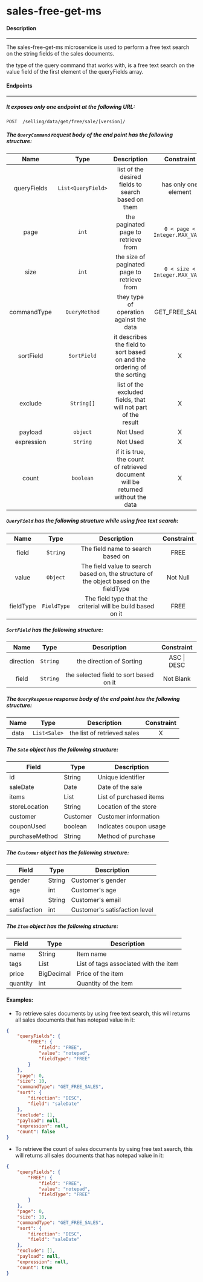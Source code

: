 # sales-free-get-ms

#### Description

---

The sales-free-get-ms microservice is used to perform a free text search on the string fields of the sales documents.

the type of the query command that works with, is a free text search on the value field of the first element of the queryFields array.

#### Endpoints

---

##### It exposes only one endpoint at the following URL:

`POST  /selling/data/get/free/sale/[version]/`

##### The `QueryCommand` request body of the end point has the following structure:

|    Name     |        Type        |                                   Description                                    |           Constraint           |
| :---------: | :----------------: | :------------------------------------------------------------------------------: | :----------------------------: |
| queryFields | `List<QueryField>` |                list of the desired fields to search based on them                |      has only one element      |
|    page     |       `int`        |                       the paginated page to retrieve from                        | `0 < page < Integer.MAX_VALUE` |
|    size     |       `int`        |                   the size of paginated page to retrieve from                    | `0 < size < Integer.MAX_VALUE` |
| commandType |   `QueryMethod`    |                     they type of operation against the data                      |         GET_FREE_SALES         |
|  sortField  |    `SortField`     |     it describes the field to sort based on and the ordering of the sorting      |               X                |
|   exclude   |     `String[]`     |          list of the excluded fields, that will not part of the result           |               X                |
|   payload   |      `object`      |                                     Not Used                                     |               X                |
| expression  |      `String`      |                                     Not Used                                     |               X                |
|    count    |     `boolean`      | if it is true, the count of retrieved document will be returned without the data |               X                |

##### `QueryField` has the following structure while using free text search:

|   Name    |    Type     |                                      Description                                       | Constraint |
| :-------: | :---------: | :------------------------------------------------------------------------------------: | :--------: |
|   field   |  `String`   |                           The field name to search based on                            |    FREE    |
|   value   |  `Object`   | The field value to search based on, the structure of the object based on the fieldType |  Not Null  |
| fieldType | `FieldType` |              The field type that the criterial will be build based on it               |    FREE    |

##### `SortField` has the following structure:

|   Name    |   Type   |              Description               | Constraint  |
| :-------: | :------: | :------------------------------------: | :---------: |
| direction | `String` |        the direction of Sorting        | ASC \| DESC |
|   field   | `String` | the selected field to sort based on it |  Not Blank  |

##### The `QueryResponse` response body of the end point has the following structure:

| Name |     Type     |         Description         | Constraint |
| :--: | :----------: | :-------------------------: | :--------: |
| data | `List<Sale>` | the list of retrieved sales |     X      |

##### The `Sale` object has the following structure:

| Field          | Type       | Description             |
| -------------- | ---------- | ----------------------- |
| id             | String     | Unique identifier       |
| saleDate       | Date       | Date of the sale        |
| items          | List<Item> | List of purchased items |
| storeLocation  | String     | Location of the store   |
| customer       | Customer   | Customer information    |
| couponUsed     | boolean    | Indicates coupon usage  |
| purchaseMethod | String     | Method of purchase      |

##### The `Customer` object has the following structure:

| Field        | Type   | Description                   |
| ------------ | ------ | ----------------------------- |
| gender       | String | Customer's gender             |
| age          | int    | Customer's age                |
| email        | String | Customer's email              |
| satisfaction | int    | Customer's satisfaction level |

##### The `Item` object has the following structure:

| Field    | Type         | Description                           |
| -------- | ------------ | ------------------------------------- |
| name     | String       | Item name                             |
| tags     | List<String> | List of tags associated with the item |
| price    | BigDecimal   | Price of the item                     |
| quantity | int          | Quantity of the item                  |

#### Examples:

- To retrieve sales documents by using free text search, this will returns all sales documents that has notepad value in it:

```Json
{
    "queryFields": {
        "FREE": {
            "field": "FREE",
            "value": "notepad",
            "fieldType": "FREE"
        }
    },
    "page": 0,
    "size": 10,
    "commandType": "GET_FREE_SALES",
    "sort": {
        "direction": "DESC",
        "field": "saleDate"
    },
    "exclude": [],
    "payload": null,
    "expression": null,
    "count": false
}
```

- To retrieve the count of sales documents by using free text search, this will returns all sales documents that has notepad value in it:

```Json
{
    "queryFields": {
        "FREE": {
            "field": "FREE",
            "value": "notepad",
            "fieldType": "FREE"
        }
    },
    "page": 0,
    "size": 10,
    "commandType": "GET_FREE_SALES",
    "sort": {
        "direction": "DESC",
        "field": "saleDate"
    },
    "exclude": [],
    "payload": null,
    "expression": null,
    "count": true
}
```
